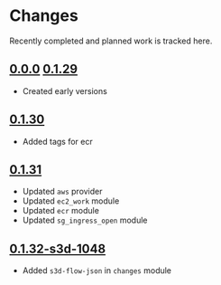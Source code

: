 # Changes
Recently completed and planned work is tracked here.

## [0.0.0](.) [0.1.29](.)
- Created early versions

## [0.1.30](.)
- Added tags for ecr

## [0.1.31](.)
- Updated `aws` provider
- Updated `ec2_work` module
- Updated `ecr` module
- Updated `sg_ingress_open` module

## [0.1.32-s3d-1048](.)
- Added `s3d-flow-json` in `changes` module
